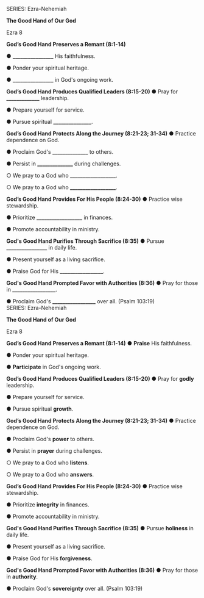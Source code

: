 SERIES: Ezra-Nehemiah 

**The Good Hand of Our God** 

Ezra 8 

**God’s Good Hand Preserves a Remant (8:1-14)** 

● **\_\_\_\_\_\_\_\_\_\_\_\_\_\_\_\_** His faithfulness. 

● Ponder your spiritual heritage. 

● **\_\_\_\_\_\_\_\_\_\_\_\_\_\_\_\_** in God's ongoing work. 

**God’s Good Hand Produces Qualified Leaders (8:15-20)** ● Pray for **\_\_\_\_\_\_\_\_\_\_\_\_\_** leadership. 

● Prepare yourself for service. 

● Pursue spiritual **\_\_\_\_\_\_\_\_\_\_\_\_\_\_\_**. 

**God’s Good Hand Protects Along the Journey (8:21-23; 31-34)** ● Practice dependence on God. 

● Proclaim God's **\_\_\_\_\_\_\_\_\_\_\_\_\_\_** to others. 

● Persist in **\_\_\_\_\_\_\_\_\_\_\_\_\_\_** during challenges. 

○ We pray to a God who **\_\_\_\_\_\_\_\_\_\_\_\_\_\_\_\_\_\_**. 

○ We pray to a God who **\_\_\_\_\_\_\_\_\_\_\_\_\_\_\_\_\_\_**. 

**God’s Good Hand Provides For His People (8:24-30)** ● Practice wise stewardship. 

● Prioritize **\_\_\_\_\_\_\_\_\_\_\_\_\_\_\_\_\_\_** in finances. 

● Promote accountability in ministry. 

**God's Good Hand Purifies Through Sacrifice (8:35)** ● Pursue **\_\_\_\_\_\_\_\_\_\_\_\_\_\_\_\_** in daily life. 

● Present yourself as a living sacrifice. 

● Praise God for His **\_\_\_\_\_\_\_\_\_\_\_\_\_\_\_\_\_**. 

**God's Good Hand Prompted Favor with Authorities (8:36)** ● Pray for those in **\_\_\_\_\_\_\_\_\_\_\_\_\_\_\_\_\_**. 

● Proclaim God's **\_\_\_\_\_\_\_\_\_\_\_\_\_\_\_\_\_** over all. (Psalm 103:19)  
SERIES: Ezra-Nehemiah 

**The Good Hand of Our God** 

Ezra 8 

**God’s Good Hand Preserves a Remant (8:1-14)** ● **Praise** His faithfulness. 

● Ponder your spiritual heritage. 

● **Participate** in God's ongoing work. 

**God’s Good Hand Produces Qualified Leaders (8:15-20)** ● Pray for **godly** leadership. 

● Prepare yourself for service. 

● Pursue spiritual **growth**. 

**God’s Good Hand Protects Along the Journey (8:21-23; 31-34)** ● Practice dependence on God. 

● Proclaim God's **power** to others. 

● Persist in **prayer** during challenges. 

○ We pray to a God who **listens**. 

○ We pray to a God who **answers**. 

**God’s Good Hand Provides For His People (8:24-30)** ● Practice wise stewardship. 

● Prioritize **integrity** in finances. 

● Promote accountability in ministry. 

**God's Good Hand Purifies Through Sacrifice (8:35)** ● Pursue **holiness** in daily life. 

● Present yourself as a living sacrifice. 

● Praise God for His **forgiveness**. 

**God's Good Hand Prompted Favor with Authorities (8:36)** ● Pray for those in **authority**. 

● Proclaim God's **sovereignty** over all. (Psalm 103:19)